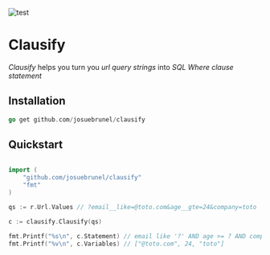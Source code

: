 ![test](https://github.com/josuebrunel/clausify/workflows/test/badge.svg)

# Clausify

*Clausify* helps you turn you *url query strings* into *SQL Where clause statement*

## Installation

```go
go get github.com/josuebrunel/clausify
```

## Quickstart

```go

import (
    "github.com/josuebrunel/clausify"
    "fmt"
)

qs := r.Url.Values // ?email__like=@toto.com&age__gte=24&company=toto

c := clausify.Clausify(qs)

fmt.Printf("%s\n", c.Statement) // email like '?' AND age >= ? AND company = '?'
fmt.Printf("%v\n", c.Variables) // ["@toto.com", 24, "toto"]
```
